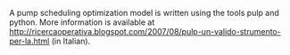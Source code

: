 A pump scheduling optimization model is written using the tools pulp and python. More information is available at http://ricercaoperativa.blogspot.com/2007/08/pulp-un-valido-strumento-per-la.html (in Italian).
